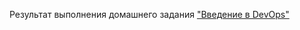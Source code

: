 Результат выполнения домашнего задания ["Введение в DevOps"](https://github.com/netology-code/sysadm-homeworks/blob/devsys10/01-intro-01/README.md)